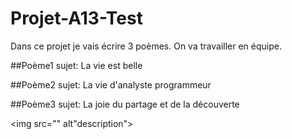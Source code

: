 # Projet-A13-Test
Dans ce projet je vais écrire 3 poèmes. On va travailler en équipe.

##Poème1
sujet: La vie est belle

##Poème2
sujet: La vie d'analyste programmeur

##Poème3
sujet: La joie du partage et de la découverte

<img src="" alt"description">
